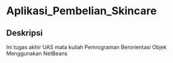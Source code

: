 # Aplikasi_Pembelian_Skincare

## Deskripsi
Ini tugas akhir UAS mata kuliah Pemrograman Berorientasi Objek
Menggunakan NetBeans
